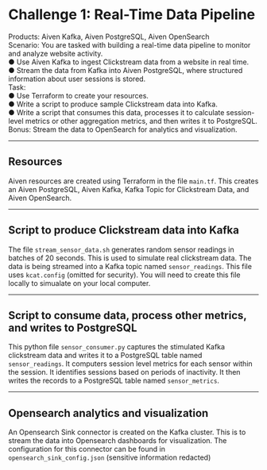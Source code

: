 # Challenge 1: Real-Time Data Pipeline  
Products: Aiven Kafka, Aiven PostgreSQL, Aiven OpenSearch  
Scenario: You are tasked with building a real-time data pipeline to monitor and analyze website activity.  
● Use Aiven Kafka to ingest Clickstream data from a website in real time.  
● Stream the data from Kafka into Aiven PostgreSQL, where structured information about user sessions is stored.  
Task:  
● Use Terraform to create your resources.  
● Write a script to produce sample Clickstream data into Kafka.  
● Write a script that consumes this data, processes it to calculate session-level metrics or other aggregation metrics, and then writes it to PostgreSQL.  
Bonus: Stream the data to OpenSearch for analytics and visualization.  

--------------------------------------------------------------------------------------------------------------------------
## Resources  
Aiven resources are created using Terraform in the file ```main.tf```. This creates an Aiven PostgreSQL, Aiven Kafka, Kafka Topic for Clickstream Data, and Aiven OpenSearch.  

--------------------------------------------------------------------------------------------------------------------------
## Script to produce Clickstream data into Kafka  
The file ```stream_sensor_data.sh``` generates random sensor readings in batches of 20 seconds. This is used to simulate real clickstream data. The data is being streamed into a Kafka topic named ```sensor_readings```. This file uses ```kcat.config``` (omitted for security). You will need to create this file locally to simualate on your local computer. 

--------------------------------------------------------------------------------------------------------------------------
## Script to consume data, process other metrics, and writes to PostgreSQL  
This python file ```sensor_consumer.py``` captures the stimulated Kafka clickstream data and writes it to a PostgreSQL table named ```sensor_readings```. It computers session level metrics for each sensor within the session. It identifies sessions based on periods of inactivity. It then writes the records to a PostgreSQL table named ```sensor_metrics```. 

--------------------------------------------------------------------------------------------------------------------------
## Opensearch analytics and visualization  
An Opensearch Sink connector is created on the Kafka cluster. This is to stream the data into Opensearch dashboards for visualization. The configuration for this connector can be found in ```opensearch_sink_config.json``` (sensitive information redacted)  

